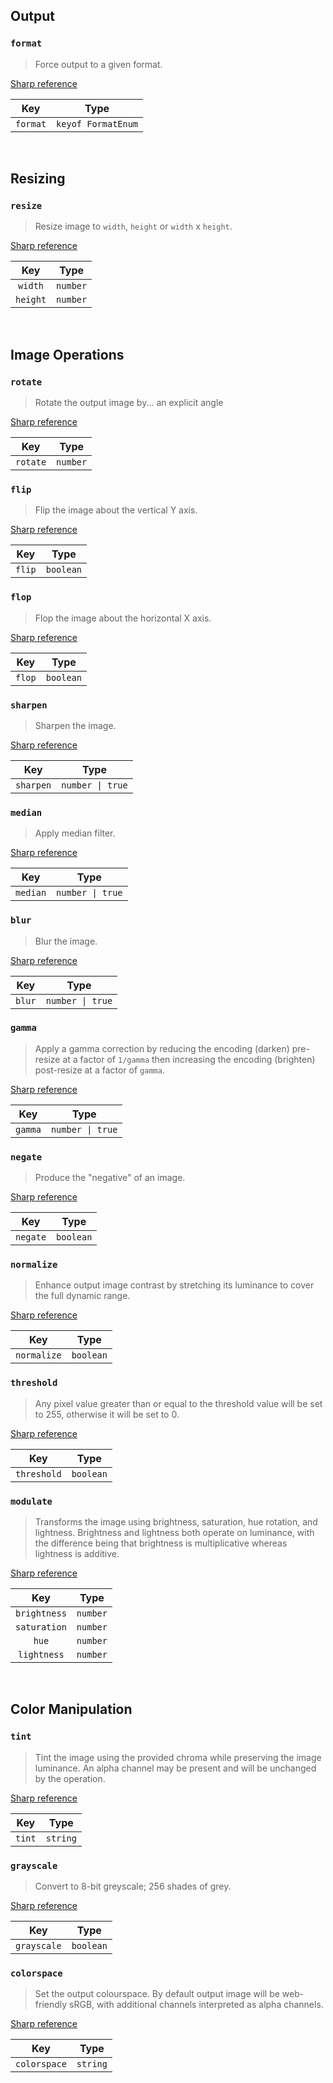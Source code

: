 ## Output

### `format`

> Force output to a given format.

[Sharp reference](https://sharp.pixelplumbing.com/api-resize#resize)

| Key | Type |
| :-: | :-: |
| `format` | `keyof FormatEnum` |


<br>

## Resizing 

### `resize`

> Resize image to `width`, `height` or `width` x `height`.

[Sharp reference](https://sharp.pixelplumbing.com/api-resize#resize)

| Key | Type |
| :-: | :-: |
| `width` | `number` |
| `height` | `number` |


<br>

## Image Operations

### `rotate`

> Rotate the output image by... an explicit angle

[Sharp reference](https://sharp.pixelplumbing.com/api-operation#rotate)

| Key | Type |
| :-: | :-: |
| `rotate` | `number` |

### `flip`

> Flip the image about the vertical Y axis.

[Sharp reference](https://sharp.pixelplumbing.com/api-operation#flip)

| Key | Type |
| :-: | :-: |
| `flip` | `boolean` |

### `flop`

> Flop the image about the horizontal X axis.

[Sharp reference](https://sharp.pixelplumbing.com/api-operation#flop)

| Key | Type |
| :-: | :-: |
| `flop` | `boolean` |

### `sharpen`

> Sharpen the image.

[Sharp reference](https://sharp.pixelplumbing.com/api-operation#sharpen)

| Key | Type |
| :-: | :-: |
| `sharpen` | `number \| true` |

### `median`

> Apply median filter.

[Sharp reference](https://sharp.pixelplumbing.com/api-operation#median)

| Key | Type |
| :-: | :-: |
| `median` | `number \| true` |

### `blur`

> Blur the image.

[Sharp reference](https://sharp.pixelplumbing.com/api-operation#blur)

| Key | Type |
| :-: | :-: |
| `blur` | `number \| true` |

### `gamma`

> Apply a gamma correction by reducing the encoding (darken) pre-resize at a factor of `1/gamma` then increasing the encoding (brighten) post-resize at a factor of `gamma`. 

[Sharp reference](https://sharp.pixelplumbing.com/api-operation#gamma)

| Key | Type |
| :-: | :-: |
| `gamma` | `number \| true`

### `negate`

> Produce the "negative" of an image.

[Sharp reference](https://sharp.pixelplumbing.com/api-operation#negate)

| Key | Type |
| :-: | :-: |
| `negate` | `boolean` |

### `normalize`

> Enhance output image contrast by stretching its luminance to cover the full dynamic range.

[Sharp reference](https://sharp.pixelplumbing.com/api-operation#normalize)

| Key | Type |
| :-: | :-: |
| `normalize` | `boolean` |

### `threshold`

> Any pixel value greater than or equal to the threshold value will be set to 255, otherwise it will be set to 0.

[Sharp reference](https://sharp.pixelplumbing.com/api-operation#threshold)

| Key | Type |
| :-: | :-: |
| `threshold` | `boolean` |

### `modulate`

> Transforms the image using brightness, saturation, hue rotation, and lightness. Brightness and lightness both operate on luminance, with the difference being that brightness is multiplicative whereas lightness is additive.

[Sharp reference](https://sharp.pixelplumbing.com/api-operation#modulate)

| Key | Type |
| :-: | :-: |
| `brightness` | `number` |
| `saturation` | `number` |
| `hue` | `number` |
| `lightness` | `number` |


<br>

## Color Manipulation

### `tint`

> Tint the image using the provided chroma while preserving the image luminance. An alpha channel may be present and will be unchanged by the operation.

[Sharp reference](https://sharp.pixelplumbing.com/api-colour#tint)

| Key | Type |
| :-: | :-: |
| `tint` | `string` |

### `grayscale`

> Convert to 8-bit greyscale; 256 shades of grey.

[Sharp reference](https://sharp.pixelplumbing.com/api-colour#greyscale)

| Key | Type |
| :-: | :-: |
| `grayscale` | `boolean` |

### `colorspace`

> Set the output colourspace. By default output image will be web-friendly sRGB, with additional channels interpreted as alpha channels.

[Sharp reference](https://sharp.pixelplumbing.com/api-colour#tocolourspace)

| Key | Type |
| :-: | :-: |
| `colorspace` | `string` |